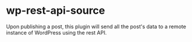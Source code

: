 # wp-rest-api-source

Upon publishing a post, this plugin will send all the post's data to a remote instance of WordPress using the rest API.
